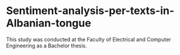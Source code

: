 # Sentiment-analysis-per-texts-in-Albanian-tongue
This study was conducted at the Faculty of Electrical and Computer Engineering as a Bachelor thesis.
